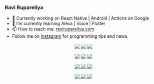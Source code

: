 ### Ravi Rupareliya

- 🔭 Currently working on React Native | Android | Actions on Google
- 🌱 I’m currently learning Alexa | Voice | Flutter
- 📫 How to reach me: [ravirupareliya.com](https://ravirupareliya.com)
- Follow me on [Instagram](https://www.instagram.com/ravi.rupareliya/) for programming tips and news.

<a href="https://www.instagram.com/ravi.rupareliya/" target="_blank">
<!-- insta-feed:START-->
<p align="center">
<img align="center" src=https://scontent-dfw5-2.cdninstagram.com/v/t51.2885-15/327550959_1292206241325951_2492268949373342933_n.webp?stp=dst-jpg_e35_s150x150&_nc_ht=scontent-dfw5-2.cdninstagram.com&_nc_cat=103&_nc_ohc=_TQfAbaWn1EAX9ytNV9&edm=ABfd0MgBAAAA&ccb=7-5&oh=00_AfDqv149KOIaE2qf6xBad4YLQgBV0ewXy9jTPg9UsshC2Q&oe=63EAF976&_nc_sid=7bff83 />
<img align="center" src=https://scontent-dfw5-2.cdninstagram.com/v/t51.2885-15/326256887_1216267405629782_5084984015649362726_n.webp?stp=dst-jpg_e35_s150x150&_nc_ht=scontent-dfw5-2.cdninstagram.com&_nc_cat=102&_nc_ohc=BFaQ7pH1374AX9mCl3S&edm=ABfd0MgBAAAA&ccb=7-5&oh=00_AfCE9pcMY3MwmcgkEJPp6u2SBPvtg-fh5aPvORdf230i6Q&oe=63EBFB2F&_nc_sid=7bff83 />
<img align="center" src=https://scontent-dfw5-2.cdninstagram.com/v/t51.2885-15/324847574_671752137982456_540356321904405085_n.webp?stp=dst-jpg_e35_s150x150&_nc_ht=scontent-dfw5-2.cdninstagram.com&_nc_cat=104&_nc_ohc=0Msv28pPqGEAX_VR-Y-&edm=ABfd0MgBAAAA&ccb=7-5&oh=00_AfAq0gkU4LnLc6wlUh7Wwy97fNtOISaoO3lbJXejDAMi8g&oe=63EB82DE&_nc_sid=7bff83 />
</p>
<p align="center">
<img align="center" src=https://scontent-dfw5-2.cdninstagram.com/v/t51.2885-15/323103557_1578566989253281_6253889369928417640_n.webp?stp=dst-jpg_e35_s150x150&_nc_ht=scontent-dfw5-2.cdninstagram.com&_nc_cat=101&_nc_ohc=oFB2OLrlac8AX_RgS0d&edm=ABfd0MgBAAAA&ccb=7-5&oh=00_AfCaDIVXNv7snoeR9ZKf4-0rBrH6m7VoI0E9fB5PHhokvw&oe=63EB4F75&_nc_sid=7bff83 />
<img align="center" src=https://scontent-dfw5-2.cdninstagram.com/v/t51.2885-15/241172230_146598524308348_2627229086716801357_n.jpg?stp=dst-jpg_e35_s150x150&_nc_ht=scontent-dfw5-2.cdninstagram.com&_nc_cat=104&_nc_ohc=h6TEWTs8r-UAX-Uk8AA&edm=ABfd0MgBAAAA&ccb=7-5&oh=00_AfBMD007HThFO5CmB90RHLQcODnsnPa022d94wDwHfA9VQ&oe=63EB78C1&_nc_sid=7bff83 />
<img align="center" src=https://scontent-dfw5-2.cdninstagram.com/v/t51.2885-15/122425343_1572645589603046_1626634953961554534_n.jpg?stp=dst-jpg_e35_s150x150&_nc_ht=scontent-dfw5-2.cdninstagram.com&_nc_cat=102&_nc_ohc=U9zkYJFq7iIAX8t51VI&edm=ABfd0MgBAAAA&ccb=7-5&oh=00_AfDqi22Yg2MfjpnEhkpjyP25jxOwZK0BQqLgrk6PaPiW2Q&oe=63EB364B&_nc_sid=7bff83 />
</p>
<p align="center">
<img align="center" src=https://scontent-dfw5-2.cdninstagram.com/v/t51.2885-15/119471335_3325605627530848_5783608158621298966_n.jpg?stp=dst-jpg_e35_s150x150&_nc_ht=scontent-dfw5-2.cdninstagram.com&_nc_cat=104&_nc_ohc=iOgADfTGZmAAX-GQHBb&edm=ABfd0MgBAAAA&ccb=7-5&oh=00_AfAM7CithOnkWH84Cr3vjLnJDt8mdL1NV6NOat-5vO8S8w&oe=63EAE34B&_nc_sid=7bff83 />
<img align="center" src=https://scontent-dfw5-2.cdninstagram.com/v/t51.2885-15/118735524_155532192843864_2438830621806811548_n.jpg?stp=dst-jpg_e35_s150x150&_nc_ht=scontent-dfw5-2.cdninstagram.com&_nc_cat=100&_nc_ohc=rcR12QKzKxMAX-boQbH&edm=ABfd0MgBAAAA&ccb=7-5&oh=00_AfA5dsU9NtaqQMOLHvJYO7bWwFA5_a9rbSEszEFTKuhv6g&oe=63EACD62&_nc_sid=7bff83 />
<img align="center" src=https://scontent-dfw5-2.cdninstagram.com/v/t51.2885-15/118358282_793232521422249_4194198869826492121_n.jpg?stp=dst-jpg_e35_s150x150&_nc_ht=scontent-dfw5-2.cdninstagram.com&_nc_cat=109&_nc_ohc=bQHwYaSy9T0AX8McmND&edm=ABfd0MgBAAAA&ccb=7-5&oh=00_AfCPHyzMvx-OUf9dI3oo0jpo_EpdIT2ydmjFrrPC1qIidQ&oe=63EC2278&_nc_sid=7bff83 />
</p>
<p align="center">
<img align="center" src=https://scontent-dfw5-2.cdninstagram.com/v/t51.2885-15/118083536_653646245259286_4437462516989252087_n.jpg?stp=dst-jpg_e35_s150x150&_nc_ht=scontent-dfw5-2.cdninstagram.com&_nc_cat=110&_nc_ohc=j5WaNvCS_KYAX9RYxfs&edm=ABfd0MgBAAAA&ccb=7-5&oh=00_AfBYVCiZSpXypdFmfC8WQWEk6pHQa0ZIEmCITHzSnKrSTA&oe=63EA5D98&_nc_sid=7bff83 />
<img align="center" src=https://scontent-dfw5-2.cdninstagram.com/v/t51.2885-15/118175330_604822603490734_6882222491011634628_n.jpg?stp=dst-jpg_e35_s150x150&_nc_ht=scontent-dfw5-2.cdninstagram.com&_nc_cat=110&_nc_ohc=hSd7jbG3TZ8AX_D9o3M&edm=ABfd0MgBAAAA&ccb=7-5&oh=00_AfCWiC7nFgMHnezs-UtyQLguRVM20RFST-a1LV0ZfAk6vA&oe=63EA3E7B&_nc_sid=7bff83 />
<img align="center" src=https://scontent-dfw5-2.cdninstagram.com/v/t51.2885-15/117801930_118850686597100_8281062695853943386_n.jpg?stp=dst-jpg_e35_s150x150&_nc_ht=scontent-dfw5-2.cdninstagram.com&_nc_cat=108&_nc_ohc=nEifOKhpoSAAX8nyeAq&edm=ABfd0MgBAAAA&ccb=7-5&oh=00_AfC2fEygrCHgqlNXBWd0R8gIfV3pXyG10yhnUSrKre2e_A&oe=63EA59B4&_nc_sid=7bff83 />
</p>

<!-- insta-feed:END-->
</a>
